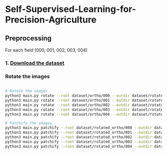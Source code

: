 # Self-Supervised-Learning-for-Precision-Agriculture

## Preprocessing

For each field (000, 001, 002, 003, 004)

### 1. [Download the dataset](https://projects.asl.ethz.ch/datasets/doku.php?id=weedmap:remotesensing2018weedmap#orthomosaic)

### Rotate the images

```bash

# Rotate the images
python3 main.py rotate --root dataset/ortho/000 --outdir dataset/rotated_ortho/000 --angle -48 & 
python3 main.py rotate --root dataset/ortho/001 --outdir dataset/rotated_ortho/001 --angle -48 &
python3 main.py rotate --root dataset/ortho/002 --outdir dataset/rotated_ortho/002 --angle -48 &
python3 main.py rotate --root dataset/ortho/003 --outdir dataset/rotated_ortho/003 --angle -48 &
python3 main.py rotate --root dataset/ortho/004 --outdir dataset/rotated_ortho/004 --angle -48

# Patchify the images
python3 main.py patchify --root dataset/rotated_ortho/000 --outdir dataset/patches/512/000 --patch_size 512 &
python3 main.py patchify --root dataset/rotated_ortho/001 --outdir dataset/patches/512/001 --patch_size 512 &
python3 main.py patchify --root dataset/rotated_ortho/002 --outdir dataset/patches/512/002 --patch_size 512 &
python3 main.py patchify --root dataset/rotated_ortho/003 --outdir dataset/patches/512/003 --patch_size 512 &
python3 main.py patchify --root dataset/rotated_ortho/004 --outdir dataset/patches/512/004 --patch_size 512